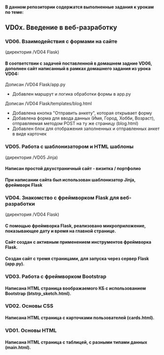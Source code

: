 #### В данном репозитории содержатся выполненные задания к урокам по теме:
## VD0x. Введение в веб-разработку
### VD06. Взаимодействия с формами на сайте
(директория /VD04 Flask)
#### В соответствии с задачей поставленной в домашнем задние VD06, дополнен сайт написанный в рамках домашнего задания из урока VD04:
Дописан /VD04 Flask/app.py
* Добавлен маршрут и логика обработки формы в app.py

Дописан /VD04 Flask/templates/blog.html
* Добавлена кнопка "Отправить анкету", которая открывает форму
* Добавлена форма для ввода данных (Имя, Город, Хобби, Возраст), отправляемая методом POST на ту же страницу (blog.html)
* Добавлен блок для отображения заполненных и отправленных анкет в виде карточек
### VD05. Работа с шаблонизатором и HTML шаблоны 
(директория /VD05 Jinja)
#### Написан простой двухстраничный сайт - визитка / портфолио
#### При написании сайта был использован шаблонизатор Jinja, фреймворк Flask
### VD04. Знакомство с фреймворком Flask для веб-разработки 
(директория /VD04 Flask)
#### С помощью фреймворка Flask, реализовано микроприложение, показывающее дату и время на главной странице.
#### Сайт создан с активным применением инструментов фреймворка Flask.
#### Создан сайт с тремя страницами, для запуска через сервер Flask (app.py).
### VD03. Работа с фреймворком Bootstrap
#### Написана HTML страница воображаемого КБ с использованием Bootstrap (btstrp_sketch.html).
### VD02. Основы CSS
#### Написана HTML страница с карточками пользователей (cards.html).
### VD01. Основы HTML
#### Написана HTML страница с таблицей, с разными типами данных (main.html).
